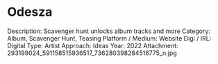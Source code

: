 # Odesza

Description: Scavenger hunt unlocks album tracks and more
Category: Album, Scavenger Hunt, Teasing
Platform / Medium: Website
Digi / IRL: Digital
Type: Artist
Approach: Ideas
Year: 2022
Attachment: 293199024_591158515936517_736280398284516775_n.jpg
